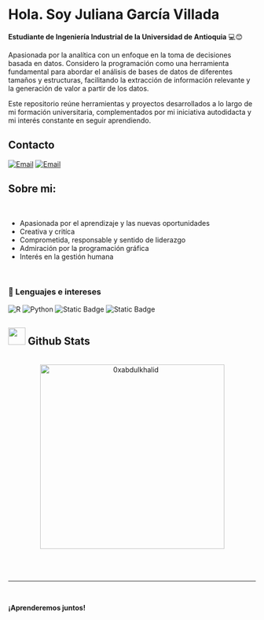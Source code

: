
# Hola. Soy Juliana García Villada 

**Estudiante de Ingeniería Industrial de la Universidad de Antioquia** 💻😊

Apasionada por la analítica con un enfoque en la toma de decisiones basada en datos. Considero la programación como una herramienta fundamental para abordar el análisis de bases de datos de diferentes tamaños y estructuras, facilitando la extracción de información relevante y la generación de valor a partir de los datos.

Este repositorio reúne herramientas y proyectos desarrollados a lo largo de mi formación universitaria, complementados por mi iniciativa autodidacta y mi interés constante en seguir aprendiendo.

## Contacto

[![Email](https://img.shields.io/badge/Mail-D14836?style=for-the-badge&logo=gmail&logoColor=white)](mailto:juliana.garciav@udea.edu.co)
[![Email](https://img.shields.io/badge/Mail-D14836?style=for-the-badge&logo=gmail&logoColor=white)](mailto:julianagv4913@gmail.com)

## **Sobre mi:**

<br>

- Apasionada por el aprendizaje y las nuevas oportunidades  
- Creativa y critíca 
- Comprometida, responsable y sentido de liderazgo
- Admiración por la programación gráfica
- Interés en la gestión humana
  
<br>

### 🚀 Lenguajes e intereses 

![R](https://img.shields.io/badge/R-276DC3?style=for-the-badge&logo=r&logoColor=white)
![Python](https://img.shields.io/badge/Python-FFD43B?style=for-the-badge&logo=python&logoColor=306998)
![Static Badge](https://img.shields.io/badge/Microsoft%20-%20orange)
![Static Badge](https://img.shields.io/badge/Excel-green?style=flat)

## <img src="https://media.giphy.com/media/iY8CRBdQXODJSCERIr/giphy.gif" width="35"><b> Github Stats </b>
<br>

<div align="center">

<a href="https://github.com/0xabdulkhalid/">
  <img src="https://github-readme-stats.vercel.app/api/top-langs?username=0xabdulkhalid&show_icons=true&locale=en&layout=compact&line_height=20&title_color=7A7ADB&icon_color=2234AE&text_color=D3D3D3&bg_color=0,000000,130F40" width="375"  alt="0xabdulkhalid"/>

</a>
</div>

<br>
<br>
<br>

-----

<br>

**¡Aprenderemos juntos!**
